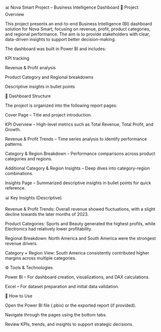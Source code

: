 📊 Nova Smart Project – Business Intelligence Dashboard
📌 Project Overview

This project presents an end-to-end Business Intelligence (BI) dashboard solution for Nova Smart, focusing on revenue, profit, product categories, and regional performance. The aim is to provide stakeholders with clear, data-driven insights to support better decision-making.

The dashboard was built in Power BI and includes:

KPI tracking

Revenue & Profit analysis

Product Category and Regional breakdowns

Descriptive insights in bullet points

📂 Dashboard Structure

The project is organized into the following report pages:

Cover Page – Title and project introduction.

KPI Overview – High-level metrics such as Total Revenue, Total Profit, and Growth.

Revenue & Profit Trends – Time series analysis to identify performance patterns.

Category & Region Breakdown – Performance comparisons across product categories and regions.

Additional Category & Region Insights – Deep dives into category-region combinations.

Insights Page – Summarized descriptive insights in bullet points for quick reference.

📊 Key Insights (Descriptive)

Revenue & Profit Trends: Overall revenue showed fluctuations, with a slight decline towards the later months of 2023.

Product Categories: Sports and Beauty generated the highest profits, while Electronics had relatively lower profitability.

Regional Breakdown: North America and South America were the strongest revenue drivers.

Category × Region View: South America consistently contributed higher margins across multiple categories.

⚙️ Tools & Technologies

Power BI – For dashboard creation, visualizations, and DAX calculations.

Excel – For dataset preparation and initial data validation.

🚀 How to Use

Open the Power BI file (.pbix) or the exported report (if provided).

Navigate through the pages using the bottom tabs.

Review KPIs, trends, and insights to support strategic decisions.
